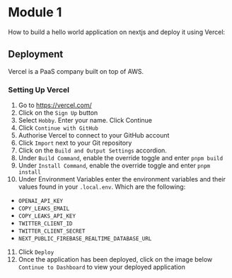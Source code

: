 # Module 1

How to build a hello world application on nextjs and deploy it using Vercel:

## Deployment

Vercel is a PaaS company built on top of AWS.

### Setting Up Vercel

1. Go to https://vercel.com/
2. Click on the `Sign Up` button
3. Select `Hobby`. Enter your name. Click Continue
4. Click `Continue with GitHub`
5. Authorise Vercel to connect to your GitHub account
6. Click `Import` next to your Git repository
7. Click on the `Build and Output Settings` accordion.
8. Under `Build Command`, enable the override toggle and enter `pnpm build`
9. Under `Install Command`, enable the override toggle and enter `pnpm install`
10. Under Environment Variables enter the environment variables and their values found in your `.local.env`. Which are the following:

- `OPENAI_API_KEY`
- `COPY_LEAKS_EMAIL`
- `COPY_LEAKS_API_KEY`
- `TWITTER_CLIENT_ID`
- `TWITTER_CLIENT_SECRET`
- `NEXT_PUBLIC_FIREBASE_REALTIME_DATABASE_URL`

11. Click `Deploy`
12. Once the application has been deployed, click on the image below `Continue to Dashboard` to view your deployed application

